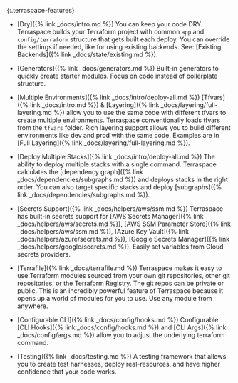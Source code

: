 {:.terraspace-features}
* [Dry]({% link _docs/intro.md %}) You can keep your code DRY. Terraspace builds your Terraform project with common `app` and `config/terraform` structure that gets built each deploy. You can override the settings if needed, like for using existing backends. See: [Existing Backends]({% link _docs/state/existing.md %}).

* [Generators]({% link _docs/generators.md %}) Built-in generators to quickly create starter modules. Focus on code instead of boilerplate structure.

* [Multiple Environments]({% link _docs/intro/deploy-all.md %}) [Tfvars]({% link _docs/intro.md %}) & [Layering]({% link _docs/layering/full-layering.md %}) allow you to use the same code with different tfvars to create multiple environments. Terraspace conventionally loads tfvars from the `tfvars` folder. Rich layering support allows you to build different environments like dev and prod with the same code. Examples are in [Full Layering]({% link _docs/layering/full-layering.md %}).

* [Deploy Multiple Stacks]({% link _docs/intro/deploy-all.md %}) The ability to deploy multiple stacks with a single command. Terraspace calculates the [dependency graph]({% link _docs/dependencies/subgraphs.md %}) and deploys stacks in the right order. You can also target specific stacks and deploy [subgraphs]({% link _docs/dependencies/subgraphs.md %}).

* [Secrets Support]({% link _docs/helpers/aws/ssm.md %}) Terraspace has built-in secrets support for [AWS Secrets Manager]({% link _docs/helpers/aws/secrets.md %}), [AWS SSM Parameter Store]({% link _docs/helpers/aws/ssm.md %}), [Azure Key Vault]({% link _docs/helpers/azure/secrets.md %}), [Google Secrets Manager]({% link _docs/helpers/google/secrets.md %}). Easily set variables from Cloud secrets providers.

* [Terrafile]({% link _docs/terrafile.md %}) Terraspace makes it easy to use Terraform modules sourced from your own git repositories, other git repositories, or the Terraform Registry. The git repos can be private or public. This is an incredibly powerful feature of Terraspace because it opens up a world of modules for you to use. Use any module from anywhere.

* [Configurable CLI]({% link _docs/config/hooks.md %}) Configurable [CLI Hooks]({% link _docs/config/hooks.md %}) and [CLI Args]({% link _docs/config/args.md %}) allow you to adjust the underlying terraform command.

* [Testing]({% link _docs/testing.md %}) A testing framework that allows you to create test harnesses, deploy real-resources, and have higher confidence that your code works.
